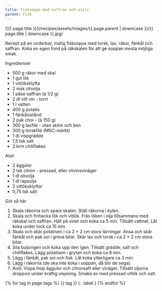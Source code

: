 ```yaml
---
title: Fisksoppa med saffran och aioli
parent: Fisk
---
```

![{{ page.title }}](/recipes/assets/images/{{ page.parent | downcase }}/{{ page.title | downcase }}.jpg)

Recept på en underbar, matig fisksoppa med torsk, lax, räkor, fänkål och saffran. Koka en egen fond på räkskalen för att ge soppan mesta möjliga smak.

Ingredienser

- 500 g räkor med skal
- 1 gul lök
- 1 vitlöksklyfta
- 2 msk olivolja
- 1 påse saffran (à 1/2 g)
- 2 dl vitt vin - torrt
- 1 l vatten
- 400 g potatis
- 1 fänkålsstånd
- 2 pak choi - (à 150 g)
- 300 g laxfilé - utan skinn och ben
- 300 g torskfilé (MSC-märkt)
- 1 dl vispgrädde
- 1,5 tsk salt
- 2 krm chiliflakes

Aioli

- 2 äggulor
- 2 tsk citron - pressad, eller vitvinsvinäger
- 1 dl olivolja
- 1 dl rapsolja
- 2 vitlöksklyftor
- 0,75 tsk salt

Gör så här

1. Skala räkorna och spara skalen. Ställ räkorna i kylen.
2. Skala och finhacka lök och vitlök. Fräs löken i olja tillsammans med räkskal och saffran. Häll på vinet och koka ca 5 min. Tillsätt vattnet. Låt koka under lock ca 15 min.
3. Skala och skär potatisen i ca 2 × 2 cm stora tärningar. Ansa och skär fänkål och pak soi i grova bitar. Skär lax och torsk i ca 2 × 2 cm stora bitar.
4. Sila buljongen och koka upp den igen. Tillsätt grädde, salt och chiliflakes. Lägg potatisen i grytan och koka ca 8 min.
5. Lägg i fänkål, pak soi och fisk. Låt koka ytterligare ca 3 min.
6. Lägg i räkorna (de ska inte koka i soppan, då blir de sega).
7. Aioli: Vispa ihop äggulor och citronsaft eller vinäger. Tillsätt oljorna droppvis under kraftig vispning. Smaka av med pressad vitlök och salt.

{% for tag in page.tags %}
{{ tag }}
{: .label }
{% endfor %}
